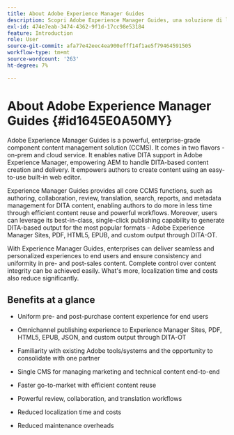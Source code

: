 ```yaml
---
title: About Adobe Experience Manager Guides
description: Scopri Adobe Experience Manager Guides, una soluzione di livello enterprise per la gestione dei contenuti per componenti basata su DITA. Scopri i vantaggi di Experience Manager Guides.
exl-id: 474e7eab-3474-4362-9f1d-17cc98e53184
feature: Introduction
role: User
source-git-commit: afa77e42eec4ea900efff14f1ae5f79464591505
workflow-type: tm+mt
source-wordcount: '263'
ht-degree: 7%

---
```


# About Adobe Experience Manager Guides {#id1645E0A50MY}

Adobe Experience Manager Guides is a powerful, enterprise-grade component content management solution \(CCMS\). It comes in two flavors - on-prem and cloud service. It enables native DITA support in Adobe Experience Manager, empowering AEM to handle DITA-based content creation and delivery. It empowers authors to create content using an easy-to-use built-in web editor.

Experience Manager Guides provides all core CCMS functions, such as authoring, collaboration, review, translation, search, reports, and metadata management for DITA content, enabling authors to do more in less time through efficient content reuse and powerful workflows. Moreover, users can leverage its best-in-class, single-click publishing capability to generate DITA-based output for the most popular formats - Adobe Experience Manager Sites, PDF, HTML5, EPUB, and custom output through DITA-OT.

With Experience Manager Guides, enterprises can deliver seamless and personalized experiences to end users and ensure consistency and uniformity in pre- and post-sales content. Complete control over content integrity can be achieved easily. What&#39;s more, localization time and costs also reduce significantly.

## Benefits at a glance

- Uniform pre- and post-purchase content experience for end users

- Omnichannel publishing experience to Experience Manager Sites, PDF, HTML5, EPUB, JSON, and custom output through DITA-OT

- Familiarity with existing Adobe tools/systems and the opportunity to consolidate with one partner

- Single CMS for managing marketing and technical content end-to-end

- Faster go-to-market with efficient content reuse

- Powerful review, collaboration, and translation workflows

- Reduced localization time and costs

- Reduced maintenance overheads
